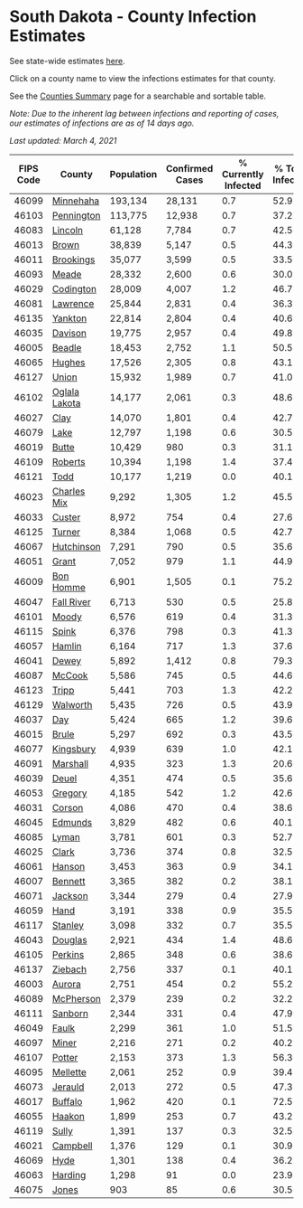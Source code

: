 # South Dakota - County Infection Estimates

See state-wide estimates [here](/infections/us-sd).

Click on a county name to view the infections estimates for that county.

See the [Counties Summary](/infections/summary-counties) page for a searchable and sortable table.

*Note: Due to the inherent lag between infections and reporting of cases, our estimates of infections are as of 14 days ago.*

*Last updated: March 4, 2021*

|   FIPS Code |                         County |   Population |   Confirmed Cases |   % Currently Infected |   % Total Infected |
|-------------|--------------------------------|--------------|-------------------|------------------------|--------------------|
|       46099 |         [Minnehaha](minnehaha) |      193,134 |            28,131 |                    0.7 |               52.9 |
|       46103 |       [Pennington](pennington) |      113,775 |            12,938 |                    0.7 |               37.2 |
|       46083 |             [Lincoln](lincoln) |       61,128 |             7,784 |                    0.7 |               42.5 |
|       46013 |                 [Brown](brown) |       38,839 |             5,147 |                    0.5 |               44.3 |
|       46011 |         [Brookings](brookings) |       35,077 |             3,599 |                    0.5 |               33.5 |
|       46093 |                 [Meade](meade) |       28,332 |             2,600 |                    0.6 |               30.0 |
|       46029 |         [Codington](codington) |       28,009 |             4,007 |                    1.2 |               46.7 |
|       46081 |           [Lawrence](lawrence) |       25,844 |             2,831 |                    0.4 |               36.3 |
|       46135 |             [Yankton](yankton) |       22,814 |             2,804 |                    0.4 |               40.6 |
|       46035 |             [Davison](davison) |       19,775 |             2,957 |                    0.4 |               49.8 |
|       46005 |               [Beadle](beadle) |       18,453 |             2,752 |                    1.1 |               50.5 |
|       46065 |               [Hughes](hughes) |       17,526 |             2,305 |                    0.8 |               43.1 |
|       46127 |                 [Union](union) |       15,932 |             1,989 |                    0.7 |               41.0 |
|       46102 | [Oglala Lakota](oglala-lakota) |       14,177 |             2,061 |                    0.3 |               48.6 |
|       46027 |                   [Clay](clay) |       14,070 |             1,801 |                    0.4 |               42.7 |
|       46079 |                   [Lake](lake) |       12,797 |             1,198 |                    0.6 |               30.5 |
|       46019 |                 [Butte](butte) |       10,429 |               980 |                    0.3 |               31.1 |
|       46109 |             [Roberts](roberts) |       10,394 |             1,198 |                    1.4 |               37.4 |
|       46121 |                   [Todd](todd) |       10,177 |             1,219 |                    0.0 |               40.1 |
|       46023 |     [Charles Mix](charles-mix) |        9,292 |             1,305 |                    1.2 |               45.5 |
|       46033 |               [Custer](custer) |        8,972 |               754 |                    0.4 |               27.6 |
|       46125 |               [Turner](turner) |        8,384 |             1,068 |                    0.5 |               42.7 |
|       46067 |       [Hutchinson](hutchinson) |        7,291 |               790 |                    0.5 |               35.6 |
|       46051 |                 [Grant](grant) |        7,052 |               979 |                    1.1 |               44.9 |
|       46009 |         [Bon Homme](bon-homme) |        6,901 |             1,505 |                    0.1 |               75.2 |
|       46047 |       [Fall River](fall-river) |        6,713 |               530 |                    0.5 |               25.8 |
|       46101 |                 [Moody](moody) |        6,576 |               619 |                    0.4 |               31.3 |
|       46115 |                 [Spink](spink) |        6,376 |               798 |                    0.3 |               41.3 |
|       46057 |               [Hamlin](hamlin) |        6,164 |               717 |                    1.3 |               37.6 |
|       46041 |                 [Dewey](dewey) |        5,892 |             1,412 |                    0.8 |               79.3 |
|       46087 |               [McCook](mccook) |        5,586 |               745 |                    0.5 |               44.6 |
|       46123 |                 [Tripp](tripp) |        5,441 |               703 |                    1.3 |               42.2 |
|       46129 |           [Walworth](walworth) |        5,435 |               726 |                    0.5 |               43.9 |
|       46037 |                     [Day](day) |        5,424 |               665 |                    1.2 |               39.6 |
|       46015 |                 [Brule](brule) |        5,297 |               692 |                    0.3 |               43.5 |
|       46077 |         [Kingsbury](kingsbury) |        4,939 |               639 |                    1.0 |               42.1 |
|       46091 |           [Marshall](marshall) |        4,935 |               323 |                    1.3 |               20.6 |
|       46039 |                 [Deuel](deuel) |        4,351 |               474 |                    0.5 |               35.6 |
|       46053 |             [Gregory](gregory) |        4,185 |               542 |                    1.2 |               42.6 |
|       46031 |               [Corson](corson) |        4,086 |               470 |                    0.4 |               38.6 |
|       46045 |             [Edmunds](edmunds) |        3,829 |               482 |                    0.6 |               40.1 |
|       46085 |                 [Lyman](lyman) |        3,781 |               601 |                    0.3 |               52.7 |
|       46025 |                 [Clark](clark) |        3,736 |               374 |                    0.8 |               32.5 |
|       46061 |               [Hanson](hanson) |        3,453 |               363 |                    0.9 |               34.1 |
|       46007 |             [Bennett](bennett) |        3,365 |               382 |                    0.2 |               38.1 |
|       46071 |             [Jackson](jackson) |        3,344 |               279 |                    0.4 |               27.9 |
|       46059 |                   [Hand](hand) |        3,191 |               338 |                    0.9 |               35.5 |
|       46117 |             [Stanley](stanley) |        3,098 |               332 |                    0.7 |               35.5 |
|       46043 |             [Douglas](douglas) |        2,921 |               434 |                    1.4 |               48.6 |
|       46105 |             [Perkins](perkins) |        2,865 |               348 |                    0.6 |               38.6 |
|       46137 |             [Ziebach](ziebach) |        2,756 |               337 |                    0.1 |               40.1 |
|       46003 |               [Aurora](aurora) |        2,751 |               454 |                    0.2 |               55.2 |
|       46089 |         [McPherson](mcpherson) |        2,379 |               239 |                    0.2 |               32.2 |
|       46111 |             [Sanborn](sanborn) |        2,344 |               331 |                    0.4 |               47.9 |
|       46049 |                 [Faulk](faulk) |        2,299 |               361 |                    1.0 |               51.5 |
|       46097 |                 [Miner](miner) |        2,216 |               271 |                    0.2 |               40.2 |
|       46107 |               [Potter](potter) |        2,153 |               373 |                    1.3 |               56.3 |
|       46095 |           [Mellette](mellette) |        2,061 |               252 |                    0.9 |               39.4 |
|       46073 |             [Jerauld](jerauld) |        2,013 |               272 |                    0.5 |               47.3 |
|       46017 |             [Buffalo](buffalo) |        1,962 |               420 |                    0.1 |               72.5 |
|       46055 |               [Haakon](haakon) |        1,899 |               253 |                    0.7 |               43.2 |
|       46119 |                 [Sully](sully) |        1,391 |               137 |                    0.3 |               32.5 |
|       46021 |           [Campbell](campbell) |        1,376 |               129 |                    0.1 |               30.9 |
|       46069 |                   [Hyde](hyde) |        1,301 |               138 |                    0.4 |               36.2 |
|       46063 |             [Harding](harding) |        1,298 |                91 |                    0.0 |               23.9 |
|       46075 |                 [Jones](jones) |          903 |                85 |                    0.6 |               30.5 |